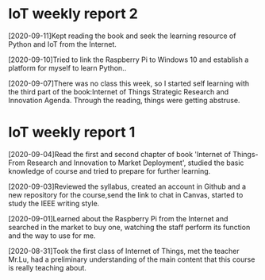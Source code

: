 # IoT weekly report 2


[2020-09-11]Kept reading the book and seek the learning resource of Python and IoT from the Internet.

[2020-09-10]Tried to link the Raspberry Pi to Windows 10 and establish a platform for myself to learn Python..

[2020-09-07]There was no class this week, so I started self learning with the third part of the book:Internet of Things Strategic Research and Innovation Agenda. Through the reading, things were getting abstruse.



# IoT weekly report 1 


[2020-09-04]Read the first and second chapter of book 'Internet of Things-From Research and Innovation to Market Deployment', studied the basic knowledge of course and tried to prepare for further learning.

[2020-09-03]Reviewed the syllabus, created an account in Github and a new repository for the course,send the link to chat in Canvas, started to study the IEEE writing style.  

[2020-09-01]Learned about the Raspberry Pi from the Internet and searched in the market to buy one, watching the staff perform its function and the way to use for me. 

[2020-08-31]Took the first class of Internet of Things, met the teacher Mr.Lu, had a preliminary understanding of the main content that this course is really teaching about.
